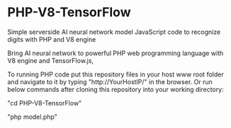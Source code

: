 # PHP-V8-TensorFlow
Simple serverside AI neural network model JavaScript code to recognize digits with PHP and V8 engine 

Bring AI neural network to powerful PHP web programming language with V8 engine and TensorFlow.js,

To running PHP code put this repository files in your host www root folder and navigate to it by typing "http://YourHostIP/" in the browser.
Or run below commands after cloning this repository into your working directory:

"cd PHP-V8-TensorFlow"

"php model.php"
